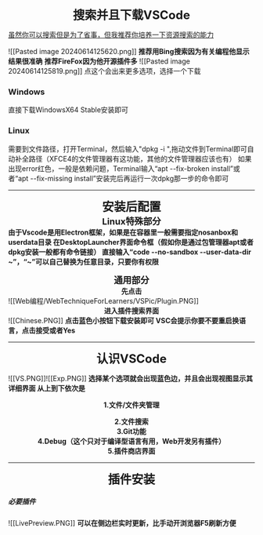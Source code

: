 <b><div align='center' ><font size='5'>搜索并且下载VSCode</font></div></b>


[虽然你可以搜索但是为了省事，但我推荐你培养一下资源搜索的能力](https://code.visualstudio.com/)

![[Pasted image 20240614125620.png]]
**推荐用Bing搜索因为有关编程他显示结果很准确**
**推荐FireFox因为他开源插件多**
![[Pasted image 20240614125819.png]]
点这个会出来更多选项，选择一个下载
### Windows
直接下载WindowsX64 Stable安装即可
### Linux
需要到文件路径，打开Terminal，然后输入"dpkg -i ",拖动文件到Terminal即可自动补全路径（XFCE4的文件管理器有这功能，其他的文件管理器应该也有）
如果出现error红色，一般是依赖问题，Terminal输入“apt --fix-broken install”或者“apt --fix-missing install”安装完后再运行一次dpkg那一步的命令即可


---


<b><div align='center' ><font size='5'>安装后配置</font></div></b>
<b><div align='center' ><font size='4'>Linux特殊部分</font></div></b>
**由于Vscode是用Electron框架，如果是在容器里一般需要指定nosanbox和userdata目录
在DesktopLauncher界面命令框（假如你是通过包管理器apt或者dpkg安装一般都有命令链接）
直接输入“code --no-sandbox --user-data-dir ~”，“~”可以自己替换为任意目录，只要你有权限**

<b><div align='center' ><font size='4'>通用部分</font></div></b>
<b><center>先点击</center></b>
 ![[Web编程/WebTechniqueForLearners/VSPic/Plugin.PNG]]
<b><center>进入插件搜索界面</center></b>
![[Chinese.PNG]]
<b>点击蓝色小按钮下载安装即可
VSC会提示你要不要重启换语言，点击接受或者Yes</b>


---

<b><div align='center' ><font size='5'>认识VSCode</font></div></b>

![[VS.PNG]]![[Exp.PNG]]
**选择某个选项就会出现蓝色边，并且会出现视图显示其详细界面
从上到下依次是**

<b><center>1.文件/文件夹管理</center>
<center>2.文件搜索</center>
<center>3.Git功能</center>
<center>4.Debug（这个只对于编译型语言有用，Web开发另有插件）</center>
<center>5.插件商店界面</center></b>


---

<b><div align='center' ><font size='5'>插件安装</font></div></b>
##### 必要插件
![[LivePreview.PNG]]
**可以在侧边栏实时更新，比手动开浏览器F5刷新方便**
